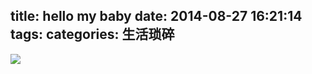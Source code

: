 title: hello my baby
date: 2014-08-27 16:21:14
tags:
categories: 生活琐碎
---

![](https://dl.dropboxusercontent.com/u/433937/Blog/2014-08-27-hello-my-baby.png)